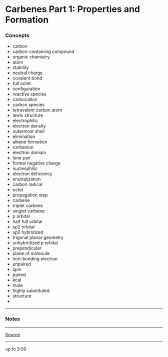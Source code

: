 # Carbenes Part 1: Properties and Formation

### Concepts

- carbon
- carbon-containing compound
- organic chemistry
- atom
- stability
- neutral charge
- covalent bond
- full octet
- configuration
- reactive species
- carbocation
- carbon species
- tetravalent carbon atom
- lewis structure
- electrophilic
- electron density
- outermost shell
- elimination
- alkene formation
- carbanion
- electron domain
- lone pair
- formal negative charge
- nucleophilic
- electron deficiency
- enutralization
- carbon radical
- octet
- propagation step
- carbene
- triplet carbene
- singlet carbene
- p orbital
- half full orbital
- sp2 orbital
- sp2 hybridized
- trigonal planar geometry
- unhybridized p orbital
- prependicular
- plane of molecule
- non-bonding electron
- unpaired
- spin
- paired
- kcal
- mole
- highly substituted
- structure
- 

---

### Notes

---

[Source](https://youtu.be/imKTZ18w630)

---

up to 3:50